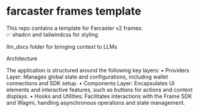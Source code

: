 # farcaster frames template

This repo contains a template for Farcaster v2 frames:  
✅ shadcn and tailwindcss for styling

llm_docs folder for bringing context to LLMs


Architecture

The application is structured around the following key layers:
• Providers Layer: Manages global state and configurations, including wallet connections and SDK setup.
• Components Layer: Encapsulates UI elements and interactive features, such as buttons for actions and context displays.
• Hooks and Utilities: Facilitates interactions with the Frame SDK and Wagmi, handling asynchronous operations and state management.

